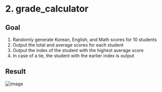 # 2. grade_calculator

## Goal

1. Randomly generate Korean, English, and Math scores for 10 students
2. Output the total and average scores for each student
3. Output the index of the student with the highest average score
4. In case of a tie, the student with the earlier index is output

## Result
![image](https://github.com/crevee/c-review/assets/64821752/d2744697-f1db-4c51-8c5b-3374f2311f6f)

